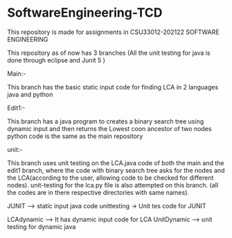 # SoftwareEngineering-TCD


This repository is made for assignments in CSU33012-202122 SOFTWARE ENGINEERING


This repository as of now has 3 branches
(All the unit testing for java is done through eclipse and Junit 5 )



Main:-


This branch has the basic static input code for finding LCA in 2 languages java and python


Edit1:-


This branch has a java program to creates a binary search tree using dynamic input and then returns the Lowest coon ancestor of two nodes
python code is the same as the main repository


unit:-


This branch uses unit testing on the LCA.java code of both the main and the edit1 branch, where the code with binary search tree asks for the nodes and the LCA(according to the user, allowing code to be checked for different nodes).
unit-testing for the lca.py file is also attempted on this branch.
(all the codes are in there respective directories with same names).


JUNIT --> static input java code
unittesting -> Unit tes code for JUNIT

LCAdynamic --> It has dynamic input code for LCA
UnitDynamic --> unit testing for dynamic java
